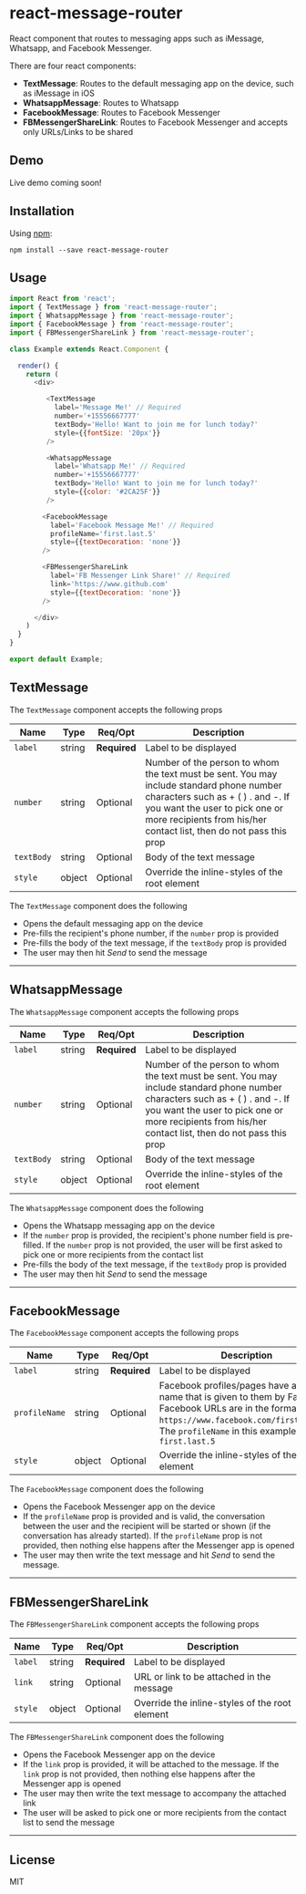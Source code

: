 # react-message-router
React component that routes to messaging apps such as iMessage, Whatsapp, and Facebook Messenger.

There are four react components:
* **TextMessage**: Routes to the default messaging app on the device, such as iMessage in iOS
* **WhatsappMessage**: Routes to Whatsapp
* **FacebookMessage**: Routes to Facebook Messenger
* **FBMessengerShareLink**: Routes to Facebook Messenger and accepts only URLs/Links to be shared


## Demo
Live demo coming soon!


## Installation
Using [npm](https://www.npmjs.com/):
```
npm install --save react-message-router
```


## Usage
```javascript
import React from 'react';
import { TextMessage } from 'react-message-router';
import { WhatsappMessage } from 'react-message-router';
import { FacebookMessage } from 'react-message-router';
import { FBMessengerShareLink } from 'react-message-router';

class Example extends React.Component {

  render() {
    return (
      <div>

         <TextMessage
           label='Message Me!' // Required
           number='+15556667777'
           textBody='Hello! Want to join me for lunch today?'
           style={{fontSize: '20px'}}
         />

         <WhatsappMessage
           label='Whatsapp Me!' // Required
           number='+15556667777'
           textBody='Hello! Want to join me for lunch today?'
           style={{color: '#2CA25F'}}
         />

        <FacebookMessage
          label='Facebook Message Me!' // Required
          profileName='first.last.5'
          style={{textDecoration: 'none'}}
        />

        <FBMessengerShareLink
          label='FB Messenger Link Share!' // Required
          link='https://www.github.com'
          style={{textDecoration: 'none'}}
        />

      </div>
    )
  }
}

export default Example;
```


## TextMessage
The `TextMessage` component accepts the following props

Name  | Type | Req/Opt | Description
--- | --- | --- | ---
`label` | string | **Required** | Label to be displayed
`number` | string | Optional | Number of the person to whom the text must be sent. You may include standard phone number characters such as + ( ) . and -. If you want the user to pick one or more recipients from his/her contact list, then do not pass this prop
`textBody` | string | Optional | Body of the text message
`style` | object | Optional | Override the inline-styles of the root element

The `TextMessage` component does the following
* Opens the default messaging app on the device
* Pre-fills the recipient's phone number, if the `number` prop is provided
* Pre-fills the body of the text message, if the `textBody` prop is provided
* The user may then hit *Send* to send the message

---

## WhatsappMessage
The `WhatsappMessage` component accepts the following props

Name  | Type | Req/Opt | Description
--- | --- | --- | ---
`label` | string | **Required** | Label to be displayed
`number` | string | Optional | Number of the person to whom the text must be sent. You may include standard phone number characters such as + ( ) . and -. If you want the user to pick one or more recipients from his/her contact list, then do not pass this prop
`textBody` | string | Optional | Body of the text message
`style` | object | Optional | Override the inline-styles of the root element

The `WhatsappMessage` component does the following
* Opens the Whatsapp messaging app on the device
* If the `number` prop is provided, the recipient's phone number field is pre-filled. If the `number` prop is not provided, the user will be first asked to pick one or more recipients from the contact list
* Pre-fills the body of the text message, if the `textBody` prop is provided
* The user may then hit *Send* to send the message

---

## FacebookMessage
The `FacebookMessage` component accepts the following props

Name  | Type | Req/Opt | Description
--- | --- | --- | ---
`label` | string | **Required** | Label to be displayed
`profileName` | string | Optional | Facebook profiles/pages have a profile name that is given to them by Facebook. Facebook URLs are in the format: `https://www.facebook.com/first.last.5`. The `profileName` in this example is `first.last.5`
`style` | object | Optional | Override the inline-styles of the root element

The `FacebookMessage` component does the following
* Opens the Facebook Messenger app on the device
* If the `profileName` prop is provided and is valid, the conversation between the user and the recipient will be started or shown (if the conversation has already started). If the `profileName` prop is not provided, then nothing else happens after the Messenger app is opened
* The user may then write the text message and hit *Send* to send the message.

---

## FBMessengerShareLink
The `FBMessengerShareLink` component accepts the following props

Name  | Type | Req/Opt | Description
--- | --- | --- | ---
`label` | string | **Required** | Label to be displayed
`link` | string | Optional | URL or link to be attached in the message
`style` | object | Optional | Override the inline-styles of the root element

The `FBMessengerShareLink` component does the following
* Opens the Facebook Messenger app on the device
* If the `link` prop is provided, it will be attached to the message. If the `link` prop is not provided, then nothing else happens after the Messenger app is opened
* The user may then write the text message to accompany the attached link
* The user will be asked to pick one or more recipients from the contact list to send the message

---

## License
MIT
